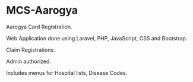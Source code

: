 # MCS-Aarogya
Aarogya Card Registration.

Web Application done using Laravel, PHP, JavaScript, CSS and Bootstrap.

Claim Registrations.

Admin authorized.

Includes menus for Hospital lists, Disease Codes.

